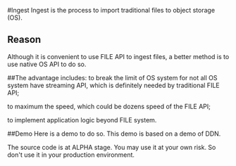 #Ingest
Ingest is the process to import traditional files to object storage (OS).

## Reason
Although it is convenient to use FILE API to ingest files, a better method is to  use native OS API to do so. 

##The advantage includes:
  to break the limit of OS system for not all OS system have streaming API, which is definitely needed by traditional FILE API;
  
  to maximum the speed, which could be dozens speed of the FILE API;
  
  to implement application logic beyond FILE system.

##Demo
Here is a demo to do so. This demo is based on a demo of DDN.

The source code is at ALPHA stage. You may use it at your own risk. So don't use it in your production environment.
